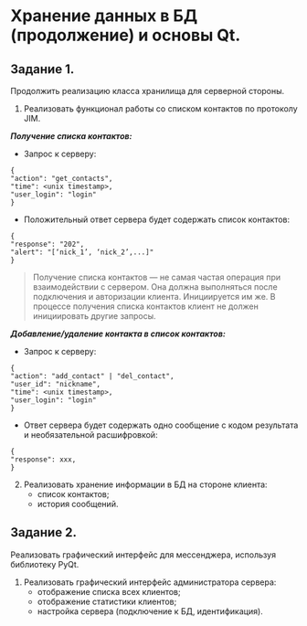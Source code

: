 # Хранение данных в БД (продолжение) и основы Qt.

## Задание 1.

Продолжить реализацию класса хранилища для серверной стороны.
 1. Реализовать функционал работы со списком контактов по протоколу JIM.

***Получение списка контактов:***

- Запрос к серверу:
```
{
"action": "get_contacts",
"time": <unix timestamp>,
"user_login": "login"
}
```

- Положительный ответ сервера будет содержать список контактов:

```
{
"response": "202",
"alert": "[‘nick_1’, ‘nick_2’,...]"
}
```
> Получение списка контактов — не самая частая операция при взаимодействии с сервером. Она должна выполняться после подключения и авторизации клиента. Инициируется им же. В процессе получения списка контактов клиент не должен инициировать другие запросы.

***Добавление/удаление контакта в список контактов:***

- Запрос к серверу:
```
{
"action": "add_contact" | "del_contact",
"user_id": "nickname",
"time": <unix timestamp>,
"user_login": "login"
}
```

- Ответ сервера будет содержать одно сообщение с кодом результата и необязательной расшифровкой:
```
{
"response": xxx,
}
```

2. Реализовать хранение информации в БД на стороне клиента:
   - список контактов;
   - история сообщений.

## Задание 2.

Реализовать графический интерфейс для мессенджера, используя библиотеку PyQt. 
1. Реализовать графический интерфейс администратора сервера:
   - отображение списка всех клиентов;
   - отображение статистики клиентов;
   - настройка сервера (подключение к БД, идентификация).
